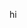 hi
<!---
myGitHubUserpi/myGitHubUserpi is a ✨ special ✨ repository because its `README.md` (this file) appears on your GitHub profile.
You can click the Preview link to take a look at your changes.
--->
